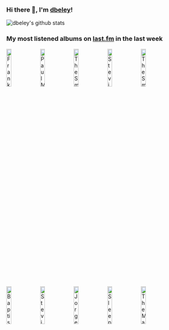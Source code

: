 ### Hi there 👋, I'm [dbeley](https://dbeley.ovh/en)!

![dbeley's github stats](https://github-readme-stats.vercel.app/api?username=dbeley)

### My most listened albums on [last.fm](https://www.last.fm/user/d_beley) in the last week

[<img src='https://lastfm.freetls.fastly.net/i/u/300x300/313d81b068cb5ff684919e3c9c741db5.jpg' width='16%' height='16%' alt='Frank Ocean - Endless'>](https://www.last.fm/music/frank%2bocean/endless)&nbsp;
[<img src='https://lastfm.freetls.fastly.net/i/u/300x300/5d348dc371c1bc1470b6c297ef63083d.jpg' width='16%' height='16%' alt='Paul McCartney & Wings - One Hand Clapping'>](https://www.last.fm/music/paul%2bmccartney%2b%2526%2bwings/one%2bhand%2bclapping)&nbsp;
[<img src='https://lastfm.freetls.fastly.net/i/u/300x300/53131f63cde3d29e26930209b91fce57.jpg' width='16%' height='16%' alt='The Smashing Pumpkins - Siamese Dream'>](https://www.last.fm/music/the%2bsmashing%2bpumpkins/siamese%2bdream)&nbsp;
[<img src='https://lastfm.freetls.fastly.net/i/u/300x300/89082b98c5c94310c3335e272e9da9db.png' width='16%' height='16%' alt='Stevie Wonder - Songs in the Key of Life'>](https://www.last.fm/music/stevie%2bwonder/songs%2bin%2bthe%2bkey%2bof%2blife)&nbsp;
[<img src='https://lastfm.freetls.fastly.net/i/u/300x300/717c5e95227f76aebd16fbf527618cf3.png' width='16%' height='16%' alt='The Smashing Pumpkins - Adore'>](https://www.last.fm/music/the%2bsmashing%2bpumpkins/adore)&nbsp;
<br>
[<img src='https://lastfm.freetls.fastly.net/i/u/300x300/93c8af4a7de0435b9087de481214f002.jpg' width='16%' height='16%' alt='Baptiste Trotignon - Share'>](https://www.last.fm/music/baptiste%2btrotignon/share)&nbsp;
[<img src='https://lastfm.freetls.fastly.net/i/u/300x300/4656ac4233044262c2e7ac0b6c4069e8.png' width='16%' height='16%' alt='Stevie Wonder - Innervisions'>](https://www.last.fm/music/stevie%2bwonder/innervisions)&nbsp;
[<img src='https://lastfm.freetls.fastly.net/i/u/300x300/c3f3a7fb11cae71e1a624ed8be3a4248.jpg' width='16%' height='16%' alt='Jorge Ben - Força Bruta'>](https://www.last.fm/music/jorge%2bben/for%25c3%25a7a%2bbruta)&nbsp;
[<img src='https://lastfm.freetls.fastly.net/i/u/300x300/270978eeacbb473c804320a4b7f07f44.jpg' width='16%' height='16%' alt='Sleep Walker - THE VOYAGE'>](https://www.last.fm/music/sleep%2bwalker/the%2bvoyage)&nbsp;
[<img src='https://lastfm.freetls.fastly.net/i/u/300x300/96da63916e6341a9bb2e98f24c99a0c3.png' width='16%' height='16%' alt='The Magnetic Fields - Holiday'>](https://www.last.fm/music/the%2bmagnetic%2bfields/holiday)&nbsp;
<br>
